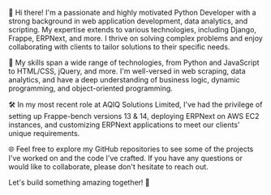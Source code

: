 👋 Hi there! I'm a passionate and highly motivated Python Developer with a strong background in web application development, data analytics, and scripting. My expertise extends to various technologies, including Django, Frappe, ERPNext, and more. I thrive on solving complex problems and enjoy collaborating with clients to tailor solutions to their specific needs.

🚀 My skills span a wide range of technologies, from Python and JavaScript to HTML/CSS, jQuery, and more. I'm well-versed in web scraping, data analytics, and have a deep understanding of business logic, dynamic programming, and object-oriented programming.

🛠️ In my most recent role at AQIQ Solutions Limited, I've had the privilege of setting up Frappe-bench versions 13 & 14, deploying ERPNext on AWS EC2 instances, and customizing ERPNext applications to meet our clients' unique requirements.

🌐 Feel free to explore my GitHub repositories to see some of the projects I've worked on and the code I've crafted. If you have any questions or would like to collaborate, please don't hesitate to reach out.

Let's build something amazing together! 🌟
